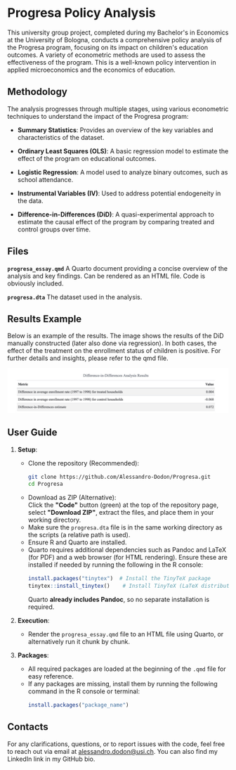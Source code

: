 # Progresa Policy Analysis  

This university group project, completed during my Bachelor's in Economics at the University of Bologna, conducts a comprehensive policy analysis of the Progresa program, focusing on its impact on children's education outcomes. A variety of econometric methods are used to assess the effectiveness of the program. This is a well-known policy intervention in applied microeconomics and the economics of education.  

## Methodology

The analysis progresses through multiple stages, using various econometric techniques to understand the impact of the Progresa program:

- **Summary Statistics**: Provides an overview of the key variables and characteristics of the dataset.

- **Ordinary Least Squares (OLS)**: A basic regression model to estimate the effect of the program on educational outcomes.

- **Logistic Regression**: A model used to analyze binary outcomes, such as school attendance.

- **Instrumental Variables (IV)**: Used to address potential endogeneity in the data.

- **Difference-in-Differences (DiD)**: A quasi-experimental approach to estimate the causal effect of the program by comparing treated and control groups over time.

## Files

**`progresa_essay.qmd`** A Quarto document providing a concise overview of the analysis and key findings. Can be rendered as an HTML file. Code is obviously included.

**`progresa.dta`** The dataset used in the analysis.

## Results Example

Below is an example of the results. The image shows the results of the DiD manually constructed (later also done via regression). In both cases, the effect of the treatment on the enrollment status of children is positive. For further details and insights, please refer to the qmd file.

![DiD](DiD.png)

## User Guide

1. **Setup**:  
   - Clone the repository (Recommended):  
     ```bash
     git clone https://github.com/Alessandro-Dodon/Progresa.git
     cd Progresa
     ```
   - Download as ZIP (Alternative):  
     Click the **"Code"** button (green) at the top of the repository page, select **"Download ZIP"**, extract the files, and place them in your working directory.  
   - Make sure the `progresa.dta` file is in the same working directory as the scripts (a relative path is used).  
   - Ensure R and Quarto are installed.  
   - Quarto requires additional dependencies such as Pandoc and LaTeX (for PDF) and a web browser (for HTML rendering). Ensure these are installed if needed by running the following in the R console:  
     ```r
     install.packages("tinytex")  # Install the TinyTeX package
     tinytex::install_tinytex()    # Install TinyTeX (LaTeX distribution)
     ```
     Quarto **already includes Pandoc**, so no separate installation is required.  

2. **Execution**:
   - Render the `progresa_essay.qmd` file to an HTML file using Quarto, or alternatively run it chunk by chunk.

3. **Packages**:
   - All required packages are loaded at the beginning of the `.qmd` file for easy reference.
   - If any packages are missing, install them by running the following command in the R console or terminal:
     ```r
     install.packages("package_name")
     ```
     
## Contacts
For any clarifications, questions, or to report issues with the code, feel free to reach out via email at alessandro.dodon@usi.ch. You can also find my LinkedIn link in my GitHub bio.

